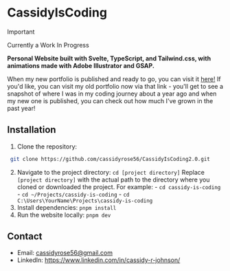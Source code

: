 # CassidyIsCoding

> [!IMPORTANT]
> Currently a Work In Progress

**Personal Website built with Svelte, TypeScript, and Tailwind.css, with animations made with Adobe Illustrator and GSAP.**

When my new portfolio is published and ready to go, you can visit it [here!](https://www.cassidyiscoding.com/) If you'd like, you can visit my old portfolio now via that link - you'll get to see a snapshot of where I was in my coding journey about a year ago and when my new one is published, you can check out how much I've grown in the past year!

## Installation

1. Clone the repository:

```sh
 git clone https://github.com/cassidyrose56/CassidyIsCoding2.0.git
```

2. Navigate to the project directory: `cd [project directory]`
   Replace `[project directory]` with the actual path to the directory where you cloned or downloaded the project. For example: - `cd cassidy-is-coding` - `cd ~/Projects/cassidy-is-coding` - `cd C:\Users\YourName\Projects\cassidy-is-coding`
3. Install dependencies: `pnpm install`
4. Run the website locally: `pnpm dev`

## Contact

- Email: cassidyrose56@gmail.com
- LinkedIn: https://www.linkedin.com/in/cassidy-r-johnson/
